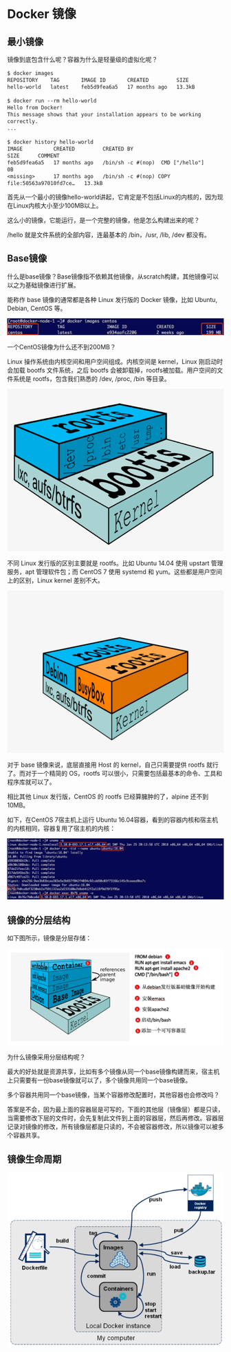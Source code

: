 # Docker 镜像

## 最小镜像

镜像到底包含什么呢？容器为什么是轻量级的虚拟化呢？

```shell
$ docker images
REPOSITORY    TAG       IMAGE ID       CREATED         SIZE
hello-world   latest    feb5d9fea6a5   17 months ago   13.3kB

$ docker run --rm hello-world
Hello from Docker!
This message shows that your installation appears to be working correctly.
...

$ docker history hello-world
IMAGE          CREATED         CREATED BY                                      SIZE      COMMENT
feb5d9fea6a5   17 months ago   /bin/sh -c #(nop)  CMD ["/hello"]               0B
<missing>      17 months ago   /bin/sh -c #(nop) COPY file:50563a97010fd7ce…   13.3kB
```

首先从一个最小的镜像hello-world讲起，它肯定是不包括Linux的内核的，因为现在Linux内核大小至少100MB以上。

这么小的镜像，它能运行，是一个完整的镜像，他是怎么构建出来的呢？

/hello 就是文件系统的全部内容，连最基本的 /bin，/usr, /lib, /dev 都没有。



## Base镜像

什么是base镜像？Base镜像指不依赖其他镜像，从scratch构建，其他镜像可以以之为基础镜像进行扩展。

能称作 base 镜像的通常都是各种 Linux 发行版的 Docker 镜像，比如 Ubuntu, Debian, CentOS 等。

![CentOS Image](./imgs/2/centos_image.png)

一个CentOS镜像为什么还不到200MB？

Linux 操作系统由内核空间和用户空间组成。内核空间是 kernel，Linux 刚启动时会加载 bootfs 文件系统，之后 bootfs 会被卸载掉，rootfs被加载。用户空间的文件系统是 rootfs，包含我们熟悉的 /dev, /proc, /bin 等目录。

![Linux bootfs or rootfs](./imgs/2/linux_1.png)

不同 Linux 发行版的区别主要就是 rootfs。比如 Ubuntu 14.04 使用 upstart 管理服务，apt 管理软件包；而 CentOS 7 使用 systemd 和 yum。这些都是用户空间上的区别，Linux kernel 差别不大。

![容器共享Linux kernel](./imgs/2/linux_2.png)

对于 base 镜像来说，底层直接用 Host 的 kernel，自己只需要提供 rootfs 就行了。而对于一个精简的 OS，rootfs 可以很小，只需要包括最基本的命令、工具和程序库就可以了。

相比其他 Linux 发行版，CentOS 的 rootfs 已经算臃肿的了，alpine 还不到 10MB。

如下，在CentOS 7宿主机上运行 Ubuntu 16.04容器，看到的容器内核和宿主机的内核相同，容器复用了宿主机的内核：

![容器共用宿主机内核](./imgs/2/run_docker_ubuntu.png)

## 镜像的分层结构

如下图所示，镜像是分层存储：

![镜像分层](./imgs/2/image_layer.jpg)

为什么镜像采用分层结构呢？

最大的好处就是资源共享，比如有多个镜像从同一个base镜像构建而来，宿主机上只需要有一份base镜像就可以了，多个镜像共用同一个base镜像。

多个容器共用同一个base镜像，当某个容器修改配置时，其他容器也会修改吗？

答案是不会，因为最上面的容器层是可写的，下面的其他层（镜像层）都是只读，当需要修改下层的文件时，会先复制此文件到上面的容器层，然后再修改。容器层记录对镜像的修改，所有镜像层都是只读的，不会被容器修改，所以镜像可以被多个容器共享。







## 镜像生命周期

![镜像生命周期](./imgs/2/docker_registry.png)



